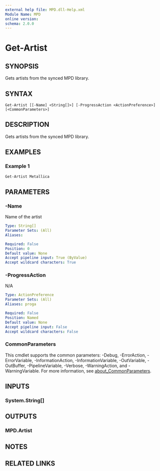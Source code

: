 ```yaml
---
external help file: MPD.dll-Help.xml
Module Name: MPD
online version:
schema: 2.0.0
---
```


# Get-Artist

## SYNOPSIS
Gets artists from the synced MPD library.

## SYNTAX

```
Get-Artist [[-Name] <String[]>] [-ProgressAction <ActionPreference>] [<CommonParameters>]
```

## DESCRIPTION
Gets artists from the synced MPD library.

## EXAMPLES

### Example 1
```powershell
Get-Artist Metallica
```


## PARAMETERS

### -Name
Name of the artist

```yaml
Type: String[]
Parameter Sets: (All)
Aliases:

Required: False
Position: 0
Default value: None
Accept pipeline input: True (ByValue)
Accept wildcard characters: True
```

### -ProgressAction
N/A

```yaml
Type: ActionPreference
Parameter Sets: (All)
Aliases: proga

Required: False
Position: Named
Default value: None
Accept pipeline input: False
Accept wildcard characters: False
```

### CommonParameters
This cmdlet supports the common parameters: -Debug, -ErrorAction, -ErrorVariable, -InformationAction, -InformationVariable, -OutVariable, -OutBuffer, -PipelineVariable, -Verbose, -WarningAction, and -WarningVariable. For more information, see [about_CommonParameters](http://go.microsoft.com/fwlink/?LinkID=113216).

## INPUTS

### System.String[]

## OUTPUTS

### MPD.Artist

## NOTES

## RELATED LINKS
